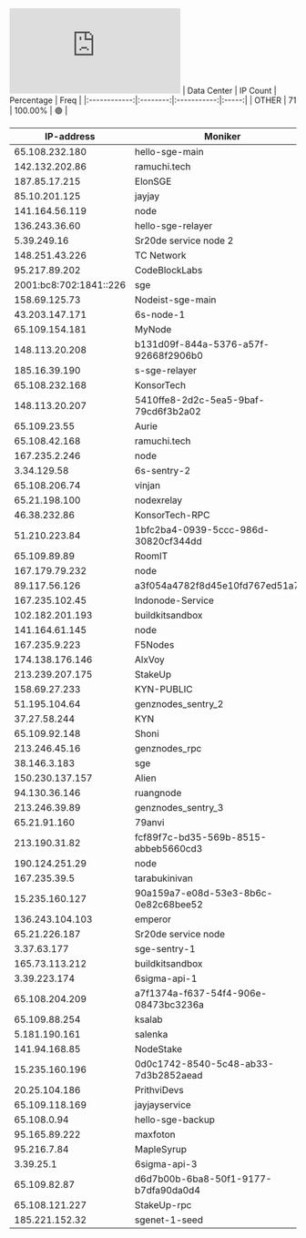 ![Diagramm](https://github.com/obajay/StateSync-snapshots/blob/main/Projects/Sge/1/README.md)
| Data Center | IP Count | Percentage | Freq |
|:------------:|:--------:|:-----------:|:-----:|
| OTHER | 71 | 100.00% | 🟢 |

<!-- START_TABLE -->
| IP-address | Moniker | Organization | Country | City |
|-------------|---------|---------------|---------|------|
| 65.108.232.180 | hello-sge-main | null | 🏴‍☠️ null | null |
| 142.132.202.86 | ramuchi.tech | null | 🏴‍☠️ null | null |
| 187.85.17.215 | ElonSGE | null | 🏴‍☠️ null | null |
| 85.10.201.125 | jayjay | null | 🏴‍☠️ null | null |
| 141.164.56.119 | node | null | 🏴‍☠️ null | null |
| 136.243.36.60 | hello-sge-relayer | null | 🏴‍☠️ null | null |
| 5.39.249.16 | Sr20de service node 2 | null | 🏴‍☠️ null | null |
| 148.251.43.226 | TC Network | null | 🏴‍☠️ null | null |
| 95.217.89.202 | CodeBlockLabs | null | 🏴‍☠️ null | null |
| 2001:bc8:702:1841::226 | sge | null | 🏴‍☠️ null | null |
| 158.69.125.73 | Nodeist-sge-main | null | 🏴‍☠️ null | null |
| 43.203.147.171 | 6s-node-1 | null | 🏴‍☠️ null | null |
| 65.109.154.181 | MyNode | null | 🏴‍☠️ null | null |
| 148.113.20.208 | b131d09f-844a-5376-a57f-92668f2906b0 | null | 🏴‍☠️ null | null |
| 185.16.39.190 | s-sge-relayer | null | 🏴‍☠️ null | null |
| 65.108.232.168 | KonsorTech | null | 🏴‍☠️ null | null |
| 148.113.20.207 | 5410ffe8-2d2c-5ea5-9baf-79cd6f3b2a02 | null | 🏴‍☠️ null | null |
| 65.109.23.55 | Aurie | null | 🏴‍☠️ null | null |
| 65.108.42.168 | ramuchi.tech | null | 🏴‍☠️ null | null |
| 167.235.2.246 | node | null | 🏴‍☠️ null | null |
| 3.34.129.58 | 6s-sentry-2 | null | 🏴‍☠️ null | null |
| 65.108.206.74 | vinjan | null | 🏴‍☠️ null | null |
| 65.21.198.100 | nodexrelay | null | 🏴‍☠️ null | null |
| 46.38.232.86 | KonsorTech-RPC | null | 🏴‍☠️ null | null |
| 51.210.223.84 | 1bfc2ba4-0939-5ccc-986d-30820cf344dd | null | 🏴‍☠️ null | null |
| 65.109.89.89 | RoomIT | null | 🏴‍☠️ null | null |
| 167.179.79.232 | node | null | 🏴‍☠️ null | null |
| 89.117.56.126 | a3f054a4782f8d45e10fd767ed51a7ec | null | 🏴‍☠️ null | null |
| 167.235.102.45 | Indonode-Service | null | 🏴‍☠️ null | null |
| 102.182.201.193 | buildkitsandbox | null | 🏴‍☠️ null | null |
| 141.164.61.145 | node | null | 🏴‍☠️ null | null |
| 167.235.9.223 | F5Nodes | null | 🏴‍☠️ null | null |
| 174.138.176.146 | AlxVoy | null | 🏴‍☠️ null | null |
| 213.239.207.175 | StakeUp | null | 🏴‍☠️ null | null |
| 158.69.27.233 | KYN-PUBLIC | null | 🏴‍☠️ null | null |
| 51.195.104.64 | genznodes_sentry_2 | null | 🏴‍☠️ null | null |
| 37.27.58.244 | KYN | null | 🏴‍☠️ null | null |
| 65.109.92.148 | Shoni | null | 🏴‍☠️ null | null |
| 213.246.45.16 | genznodes_rpc | null | 🏴‍☠️ null | null |
| 38.146.3.183 | sge | null | 🏴‍☠️ null | null |
| 150.230.137.157 | Alien | null | 🏴‍☠️ null | null |
| 94.130.36.146 | ruangnode | null | 🏴‍☠️ null | null |
| 213.246.39.89 | genznodes_sentry_3 | null | 🏴‍☠️ null | null |
| 65.21.91.160 | 79anvi | null | 🏴‍☠️ null | null |
| 213.190.31.82 | fcf89f7c-bd35-569b-8515-abbeb5660cd3 | null | 🏴‍☠️ null | null |
| 190.124.251.29 | node | null | 🏴‍☠️ null | null |
| 167.235.39.5 | tarabukinivan | null | 🏴‍☠️ null | null |
| 15.235.160.127 | 90a159a7-e08d-53e3-8b6c-0e82c68bee52 | null | 🏴‍☠️ null | null |
| 136.243.104.103 | emperor | null | 🏴‍☠️ null | null |
| 65.21.226.187 | Sr20de service node | null | 🏴‍☠️ null | null |
| 3.37.63.177 | sge-sentry-1 | null | 🏴‍☠️ null | null |
| 165.73.113.212 | buildkitsandbox | null | 🏴‍☠️ null | null |
| 3.39.223.174 | 6sigma-api-1 | null | 🏴‍☠️ null | null |
| 65.108.204.209 | a7f1374a-f637-54f4-906e-08473bc3236a | null | 🏴‍☠️ null | null |
| 65.109.88.254 | ksalab | null | 🏴‍☠️ null | null |
| 5.181.190.161 | salenka | null | 🏴‍☠️ null | null |
| 141.94.168.85 | NodeStake | null | 🏴‍☠️ null | null |
| 15.235.160.196 | 0d0c1742-8540-5c48-ab33-7d3b2852aead | null | 🏴‍☠️ null | null |
| 20.25.104.186 | PrithviDevs | null | 🏴‍☠️ null | null |
| 65.109.118.169 | jayjayservice | null | 🏴‍☠️ null | null |
| 65.108.0.94 | hello-sge-backup | null | 🏴‍☠️ null | null |
| 95.165.89.222 | maxfoton | null | 🏴‍☠️ null | null |
| 95.216.7.84 | MapleSyrup | null | 🏴‍☠️ null | null |
| 3.39.25.1 | 6sigma-api-3 | null | 🏴‍☠️ null | null |
| 65.109.82.87 | d6d7b00b-6ba8-50f1-9177-b7dfa90da0d4 | null | 🏴‍☠️ null | null |
| 65.108.121.227 | StakeUp-rpc | null | 🏴‍☠️ null | null |
| 185.221.152.32 | sgenet-1-seed | null | 🏴‍☠️ null | null |

<!-- END_TABLE -->